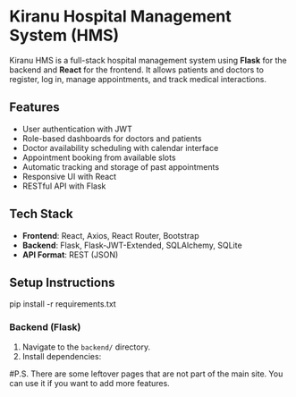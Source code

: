 # Kiranu Hospital Management System (HMS)

Kiranu HMS is a full-stack hospital management system using **Flask** for the backend and **React** for the frontend. It allows patients and doctors to register, log in, manage appointments, and track medical interactions.

## Features

- User authentication with JWT
- Role-based dashboards for doctors and patients
- Doctor availability scheduling with calendar interface
- Appointment booking from available slots
- Automatic tracking and storage of past appointments
- Responsive UI with React
- RESTful API with Flask

## Tech Stack

- **Frontend**: React, Axios, React Router, Bootstrap
- **Backend**: Flask, Flask-JWT-Extended, SQLAlchemy, SQLite
- **API Format**: REST (JSON)

## Setup Instructions
pip install -r requirements.txt
### Backend (Flask)

1. Navigate to the `backend/` directory.
2. Install dependencies:

#P.S. There are some leftover pages that are not part of the main site. You can use it if you want to add more features.

